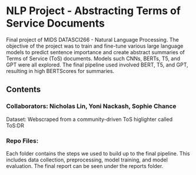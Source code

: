 # NLP Project - Abstracting Terms of Service Documents
Final project of MIDS DATASCI266 - Natural Language Processing.
The objective of the project was to train and fine-tune various large language models to predict sentence importance and create abstract summaries of Terms of Service (ToS) documents.
Models such CNNs, BERTs, T5, and GPT were all explored. The final pipeline used involved BERT, T5, and GPT, resulting in high BERTScores for summaries. 

## Contents
### Collaborators: Nicholas Lin, Yoni Nackash, Sophie Chance

Dataset: Webscraped from a community-driven ToS higlighter called ToS:DR

### Repo Files:
Each folder contains the steps we used to build up to the final pipeline. This includes data collection, preprocessing, model training, and model evaluation.
The final report can be seen under the reports folder.
